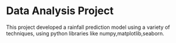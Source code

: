 # Data Analysis Project
This project developed a rainfall prediction model using a variety of techniques, using python libraries like numpy,matplotlib,seaborn.
